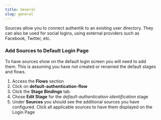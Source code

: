 ```yaml
---
title: General
slug: general
---
```


Sources allow you to connect authentik to an existing user directory. They can also be used for social logins, using external providers such as Facebook, Twitter, etc.

### Add Sources to Default Login Page

To have sources show on the default login screen you will need to add them. This is assuming you have not created or renamed the default stages and flows.

1. Access the **Flows** section
2. Click on **default-authentication-flow**
3. Click the **Stage Bindings** tab
4. Chose **Edit Stage** for the _default-authentication-identification_ stage
5. Under **Sources** you should see the additional sources you have configured. Click all applicable sources to have them displayed on the Login Page
